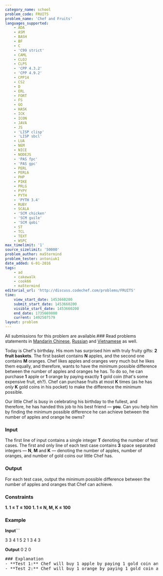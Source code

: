 ```yaml
---
category_name: school
problem_code: FRUITS
problem_name: 'Chef and Fruits'
languages_supported:
    - ADA
    - ASM
    - BASH
    - BF
    - C
    - 'C99 strict'
    - CAML
    - CLOJ
    - CLPS
    - 'CPP 4.3.2'
    - 'CPP 4.9.2'
    - CPP14
    - CS2
    - D
    - ERL
    - FORT
    - FS
    - GO
    - HASK
    - ICK
    - ICON
    - JAVA
    - JS
    - 'LISP clisp'
    - 'LISP sbcl'
    - LUA
    - NEM
    - NICE
    - NODEJS
    - 'PAS fpc'
    - 'PAS gpc'
    - PERL
    - PERL6
    - PHP
    - PIKE
    - PRLG
    - PYPY
    - PYTH
    - 'PYTH 3.4'
    - RUBY
    - SCALA
    - 'SCM chicken'
    - 'SCM guile'
    - 'SCM qobi'
    - ST
    - TCL
    - TEXT
    - WSPC
max_timelimit: '1'
source_sizelimit: '50000'
problem_author: ma5termind
problem_tester: antoniuk1
date_added: 6-01-2016
tags:
    - ad
    - cakewalk
    - cook66
    - ma5termind
editorial_url: 'http://discuss.codechef.com/problems/FRUITS'
time:
    view_start_date: 1453660200
    submit_start_date: 1453660200
    visible_start_date: 1453660200
    end_date: 1735669800
    current: 1492507579
layout: problem
---
```

All submissions for this problem are available.###  Read problems statements in [Mandarin Chinese](http://www.codechef.com/download/translated/COOK66/mandarin/FRUITS.pdf), [Russian](http://www.codechef.com/download/translated/COOK66/russian/FRUITS.pdf) and [Vietnamese](http://www.codechef.com/download/translated/COOK66/vietnamese/FRUITS.pdf) as well.

Today is Chef's birthday. His mom has surprised him with truly fruity gifts: **2 fruit baskets**. The first basket contains **N** apples, and the second one contains **M** oranges. Chef likes apples and oranges very much but he likes them equally, and therefore, wants to have the minimum possible difference between the number of apples and oranges he has. To do so, he can purchase **1** apple or **1** orange by paying exactly **1** gold coin (that's some expensive fruit, eh?). Chef can purchase fruits at most **K** times (as he has _only_ **K** gold coins in his pocket) to make the difference the minimum possible.

Our little Chef is busy in celebrating his birthday to the fullest, and therefore, he has handed this job to his best friend — **you**. Can you help him by finding the minimum possible difference he can achieve between the number of apples and orange he owns?

### Input

The first line of input contains a single integer **T** denoting the number of test cases. The first and only line of each test case contains **3** space separated integers — **N**, **M** and **K** — denoting the number of apples, number of oranges, and number of gold coins our little Chef has.

### Output

For each test case, output the minimum possible difference between the number of apples and oranges that Chef can achieve.

### Constraints

**1. 1 ≤ T ≤ 100** **1. 1 ≤ N, M, K ≤ 100** 
### Example

**Input**```

3
3 4 1
5 2 1
3 4 3

<b>Output</b>
0
2
0

<pre>### Explanation
- **Test 1:** Chef will buy 1 apple by paying 1 gold coin and will have equal number of apples and oranges.
- **Test 2:** Chef will buy 1 orange by paying 1 gold coin and will have 5 apples and 3 oranges.
